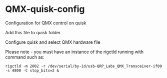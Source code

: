 # QMX-quisk-config
Configuration for QMX control on quisk

Add this file to quisk folder

Configure quisk and select QMX hardware file

Please note - you must have an instance of the rigctld running with command such as: 

    rigctld -m 2002 -r /dev/serial/by-id/usb-QRP_Labs_QMX_Transceiver-if00 -s 4800 -C stop_bits=2 &
